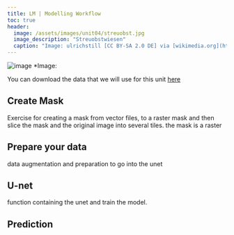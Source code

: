 ```yaml
---
title: LM | Modelling Workflow
toc: true
header:
  image: /assets/images/unit04/streuobst.jpg
  image_description: "Streuobstwiesen"
  caption: "Image: ulrichstill [CC BY-SA 2.0 DE] via [wikimedia.org](https://commons.wikimedia.org/wiki/File:Tuebingen_Streuobstwiese.jpg)"
---
```



![image](../assets/images/unit04/workflow.png)
*Image: 

You can download the data that we will use for this unit [here](http://85.214.102.111/geo_data/)

## Create Mask 

Exercise for creating a mask from vector files, to a raster mask and then slice the mask and the original image into several tiles. the mask is a raster 


## Prepare your data

data augmentation and preparation to go into the unet

## U-net

function containing the unet and train the model. 

## Prediction


